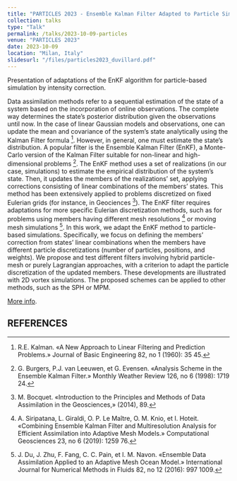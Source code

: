 ```yaml
---
title: "PARTICLES 2023 - Ensemble Kalman Filter Adapted to Particle Simulations."
collection: talks
type: "Talk"
permalink: /talks/2023-10-09-particles
venue: "PARTICLES 2023"
date: 2023-10-09
location: "Milan, Italy"
slidesurl: "/files/particles2023_duvillard.pdf"
---
```


Presentation of adaptations of the EnKF algorithm for particle-based simulation by intensity correction.

Data assimilation methods refer to a sequential estimation of the state of a system based on the incorporation of online observations. The complete way determines the state’s posterior distribution given the observations until now.
In the case of linear Gaussian models and observations, one can update the mean and covariance of the system’s state analytically using the Kalman Filter formula [^1].
However, in general, one must estimate the state’s distribution. A popular filter is the Ensemble Kalman Filter (EnKF), a Monte-Carlo version of the Kalman Filter suitable for non-linear and high-dimensional problems [^2]. The EnKF method uses a set of realizations (in our case, simulations) to estimate the empirical distribution of the system’s state. Then, it updates the members of the realizations’ set, applying corrections consisting of linear combinations of the members’ states.
This method has been extensively applied to problems discretized on fixed Eulerian grids (for instance, in Geociences [^3]). The EnKF filter requires adaptations for more specific Eulerian discretization methods, such as for problems using members having different mesh resolutions [^4] or moving mesh simulations [^5]. In this work, we adapt the EnKF method to particle-based simulations. Specifically, we focus on defining the members’ correction from states’ linear combinations when the members have different particle discretizations (number of particles, positions, and weights).
We propose and test different filters involving hybrid particle-mesh or purely Lagrangian approaches, with a criterion to adapt the particle discretization of the updated members. These developments are illustrated with 2D vortex simulations. The proposed schemes can be applied to other methods, such as the SPH or MPM.

[More info](https://particles2023.cimne.com/event/contribution/de1204ac-dacd-11ed-9a1c-000c29ddfc0c).

## REFERENCES

[^1]: R.E. Kalman. «A New Approach to Linear Filtering and Prediction Problems.» Journal of Basic Engineering 82, no 1 (1960): 35 45.

[^2]: G. Burgers, P.J. van Leeuwen, et G. Evensen. «Analysis Scheme in the Ensemble Kalman Filter.» Monthly Weather Review 126, no 6 (1998): 1719 24.

[^3]: M. Bocquet. «Introduction to the Principles and Methods of Data Assimilation in the Geosciences,» (2014), 89.

[^4]: A. Siripatana, L. Giraldi, O. P. Le Maître, O. M. Knio, et I. Hoteit. «Combining Ensemble Kalman Filter and Multiresolution Analysis for Efficient Assimilation into Adaptive Mesh Models.» Computational Geosciences 23, no 6 (2019): 1259 76.

[^5]: J. Du, J. Zhu, F. Fang, C. C. Pain, et I. M. Navon. «Ensemble Data Assimilation Applied to an Adaptive Mesh Ocean Model.» International Journal for Numerical Methods in Fluids 82, no 12 (2016): 997 1009.